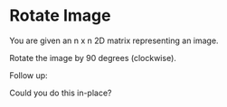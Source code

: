 # Rotate Image

You are given an n x n 2D matrix representing an image.

Rotate the image by 90 degrees (clockwise).

Follow up:

Could you do this in-place?
